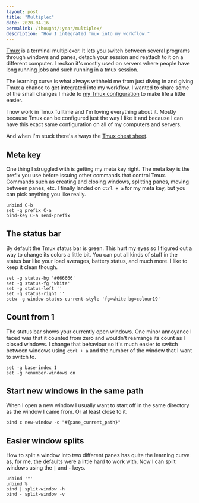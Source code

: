 ```yaml
---
layout: post
title: "Multiplex"
date: 2020-04-16 
permalink: /thought/:year/multiplex/
description: "How I integrated Tmux into my workflow."
---
```


[Tmux](https://github.com/tmux/tmux/wiki) is a terminal multiplexer. It lets you switch between several programs through windows and panes, detach your session and reattach to it on a different computer. I reckon it's mostly used on servers where people have long running jobs and such running in a tmux session.

The learning curve is what always withheld me from just diving in and giving Tmux a chance to get integrated into my workflow. I wanted to share some of the small changes I made to [my Tmux configuration](https://github.com/mijndert/dotfiles) to make life a little easier.

I now work in Tmux fulltime and I'm loving everything about it. Mostly because Tmux can be configured just the way I like it and because I can have this exact same configuration on all of my computers and servers. 

And when I'm stuck there's always the [Tmux cheat sheet](https://tmuxcheatsheet.com/).

## Meta key

One thing I struggled with is getting my meta key right. The meta key is the prefix you use before issuing other commands that control Tmux. Commands such as creating and closing windows, splitting panes, moving between panes, etc. I finally landed on `ctrl + a` for my meta key, but you can pick anything you like really.

```
unbind C-b
set -g prefix C-a
bind-key C-a send-prefix
```

## The status bar

By default the Tmux status bar is green. This hurt my eyes so I figured out a way to change its colors a little bit. You can put all kinds of stuff in the status bar like your load averages, battery status, and much more. I like to keep it clean though.

```
set -g status-bg '#666666'
set -g status-fg 'white'
set -g status-left ''
set -g status-right ''
setw -g window-status-current-style 'fg=white bg=colour19'
```

## Count from 1

The status bar shows your currently open windows. One minor annoyance I faced was that it counted from zero and wouldn't rearrange its count as I closed windows. I change that behaviour so it's much easier to switch between windows using `ctrl + a` and the number of the window that I want to switch to.

```
set -g base-index 1
set -g renumber-windows on
```

## Start new windows in the same path

When I open a new window I usually want to start off in the same directory as the window I came from. Or at least close to it.

```
bind c new-window -c "#{pane_current_path}"
```

## Easier window splits

How to split a window into two different panes has quite the learning curve as, for me, the defaults were a little hard to work with. Now I can split windows using the `|` and `-` keys.

```
unbind '"'
unbind %
bind | split-window -h
bind - split-window -v
```